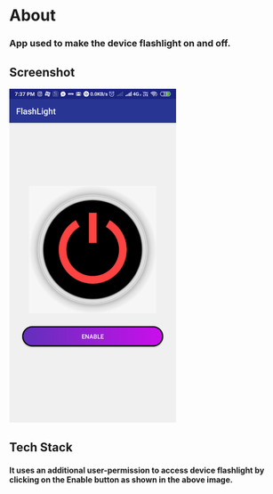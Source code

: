 # About
### App used to make the device flashlight on and off.

## Screenshot
<img src="Screenshot_2019-07-06-19-37-33-874_android.example.flashlight.png"   width="300px"/>

## Tech Stack
#### It uses an additional user-permission to access device flashlight by clicking on the Enable button as shown in the above image.